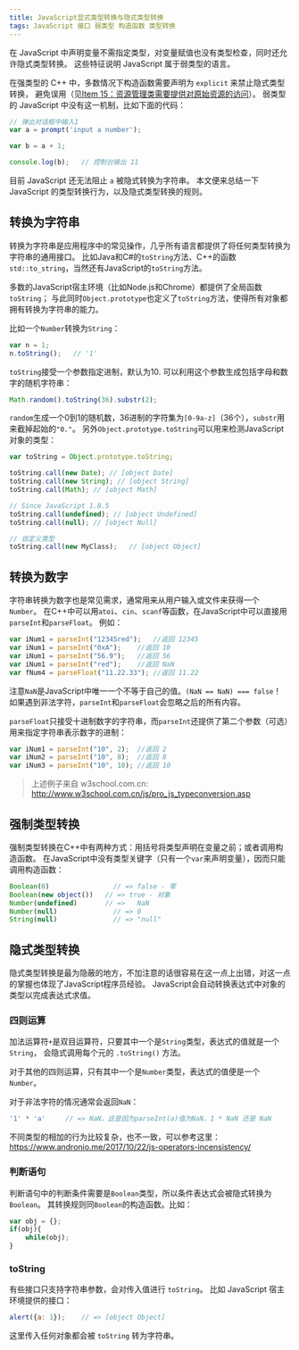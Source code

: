 ```yaml
---
title: JavaScript显式类型转换与隐式类型转换
tags: JavaScript 接口 弱类型 构造函数 类型转换
---
```


在 JavaScript 中声明变量不需指定类型，对变量赋值也没有类型检查，同时还允许隐式类型转换。
这些特征说明 JavaScript 属于弱类型的语言。

在强类型的 C++ 中，多数情况下构造函数需要声明为 `explicit` 来禁止隐式类型转换，
避免误用（见[Item 15：资源管理类需要提供对原始资源的访问][item15]）。
弱类型的 JavaScript 中没有这一机制，比如下面的代码：

```javascript
// 弹出对话框中输入1
var a = prompt('input a number');

var b = a + 1;

console.log(b);   // 控制台输出 11   
```

目前 JavaScript 还无法阻止 `a` 被隐式转换为字符串。
本文便来总结一下 JavaScript 的类型转换行为，以及隐式类型转换的规则。

<!--more-->

## 转换为字符串

转换为字符串是应用程序中的常见操作，几乎所有语言都提供了将任何类型转换为字符串的通用接口。
比如Java和C#的`toString`方法、C++的函数`std::to_string`，当然还有JavaScript的`toString`方法。

多数的JavaScript宿主环境（比如Node.js和Chrome）都提供了全局函数`toString`；
与此同时`Object.prototype`也定义了`toString`方法，使得所有对象都拥有转换为字符串的能力。

比如一个`Number`转换为`String`：

```javascript
var n = 1;
n.toString();   // '1'
```

`toString`接受一个参数指定进制，默认为10. 可以利用这个参数生成包括字母和数字的随机字符串：

```javascript
Math.random().toString(36).substr(2);
```

`random`生成一个0到1的随机数，36进制的字符集为`[0-9a-z]`（36个），`substr`用来截掉起始的`"0."`。
另外`Object.prototype.toString`可以用来检测JavaScript对象的类型：

```javascript
var toString = Object.prototype.toString;

toString.call(new Date); // [object Date]
toString.call(new String); // [object String]
toString.call(Math); // [object Math]

// Since JavaScript 1.8.5
toString.call(undefined); // [object Undefined]
toString.call(null); // [object Null]

// 自定义类型
toString.call(new MyClass);   // [object Object]
```

## 转换为数字

字符串转换为数字也是常见需求，通常用来从用户输入或文件来获得一个`Number`。
在C++中可以用`atoi`、`cin`、`scanf`等函数，在JavaScript中可以直接用`parseInt`和`parseFloat`。
例如：

```javascript
var iNum1 = parseInt("12345red");	//返回 12345
var iNum1 = parseInt("0xA");	//返回 10
var iNum1 = parseInt("56.9");	//返回 56
var iNum1 = parseInt("red");	//返回 NaN
var fNum4 = parseFloat("11.22.33");	//返回 11.22
```

注意`NaN`是JavaScript中唯一一个不等于自己的值。`(NaN == NaN) === false`！
如果遇到非法字符，`parseInt`和`parseFloat`会忽略之后的所有内容。

`parseFloat`只接受十进制数字的字符串，而`parseInt`还提供了第二个参数（可选）用来指定字符串表示数字的进制：

```javascript
var iNum1 = parseInt("10", 2);	//返回 2
var iNum2 = parseInt("10", 8);	//返回 8
var iNum3 = parseInt("10", 10);	//返回 10
```

> 上述例子来自 w3school.com.cn: http://www.w3school.com.cn/js/pro_js_typeconversion.asp

## 强制类型转换

强制类型转换在C++中有两种方式：用括号将类型声明在变量之前；或者调用构造函数。
在JavaScript中没有类型关键字（只有一个`var`来声明变量），因而只能调用构造函数：

```javascript
Boolean(0)		          // => false - 零
Boolean(new object()) 	// => true - 对象
Number(undefined)       // =>	NaN
Number(null)	          // => 0
String(null)	          // => "null"
```

## 隐式类型转换

隐式类型转换是最为隐蔽的地方，不加注意的话很容易在这一点上出错，对这一点的掌握也体现了JavaScript程序员经验。
JavaScript会自动转换表达式中对象的类型以完成表达式求值。

### 四则运算

加法运算符`+`是双目运算符，只要其中一个是`String`类型，表达式的值就是一个`String`，
会隐式调用每个元的 `.toString()` 方法。

对于其他的四则运算，只有其中一个是`Number`类型，表达式的值便是一个`Number`。

对于非法字符的情况通常会返回`NaN`：

```javascript
'1' * 'a'     // => NaN，这是因为parseInt(a)值为NaN，1 * NaN 还是 NaN
```

不同类型的相加的行为比较复杂，也不一致，可以参考这里：
<https://www.andronio.me/2017/10/22/js-operators-incensistency/>

### 判断语句

判断语句中的判断条件需要是`Boolean`类型，所以条件表达式会被隐式转换为`Boolean`。
其转换规则同`Boolean`的构造函数。比如：

```javascript
var obj = {};
if(obj){
    while(obj);
}
```

### toString

有些接口只支持字符串参数，会对传入值进行 `toString`。
比如 JavaScript 宿主环境提供的接口：

```javascript
alert({a: 1});    // => [object Object]
```

这里传入任何对象都会被 `toString` 转为字符串。

[item15]: /2015/08/05/effective-cpp-15.html
